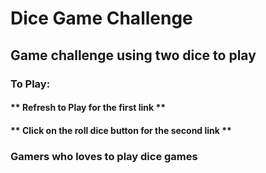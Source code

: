 #  Dice Game Challenge 

## Game challenge using two dice to play

### To Play:
#### ** Refresh to Play for the first link **
#### ** Click on the roll dice button for the second link **

### Gamers who loves to play dice games 
